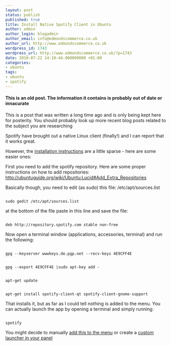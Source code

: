 ```yaml
---
layout: post
status: publish
published: true
title: Install Native Spotify Client in Ubuntu
author: admin
author_login: blogadmin
author_email: info@edmondscommerce.co.uk
author_url: http://www.edmondscommerce.co.uk
wordpress_id: 1743
wordpress_url: http://www.edmondscommerce.co.uk/?p=1743
date: 2010-07-22 14:10:44.000000000 +01:00
categories:
- ubuntu
tags:
- ubuntu
- spotify
---
```

<div class="oldpost"><h4>This is an old post. The information it contains is probably out of date or innacurate</h4>
<p>
This is a post that was written a long time ago and is only being kept here for posterity.
You should probably look up more recent blog posts related to the subject you are researching
</p>
</div>
Spotify have brought out a native Linux client (finally!) and I can report that it works great.

However, the <a href="http://www.spotify.com/uk/download/previews/">installation instructions</a> are a little sparse - here are some easier ones:

First you need to add the spotify repository. Here are some proper instructions on how to add repositories:
<a href="http://ubuntuguide.org/wiki/Ubuntu:Lucid#Add_Extra_Repositories">http://ubuntuguide.org/wiki/Ubuntu:Lucid#Add_Extra_Repositories
</a>

Basically though, you need to edit (as sudo) this file: /etc/apt/sources.list

```

sudo gedit /etc/apt/sources.list

```

at the bottom of the file paste in this line and save the file:
```

deb http://repository.spotify.com stable non-free

```

Now open a terminal window (applications, accessories, terminal) and run the following:
```

gpg --keyserver wwwkeys.de.pgp.net --recv-keys 4E9CFF4E

```
```

gpg --export 4E9CFF4E |sudo apt-key add -

```
```

apt-get update

```
```

apt-get install spotify-client-qt spotify-client-gnome-support

```

That installs it, but as far as I could tell nothing is added to the menu. You can actually launch the app by opening a terminal and simply running:
```

spotify

```

You might decide to manually <a href="http://www.ubuntugeek.com/howto-add-entries-in-gnome-menu.html">add this to the menu</a> or create a <a href="https://help.ubuntu.com/7.04/user-guide/C/launchers.html">custom launcher in your panel</a>
